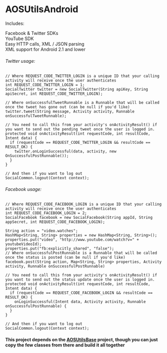 AOSUtilsAndroid
===============

Includes:

Facebook & Twitter SDKs  
YouTube SDK  
Easy HTTP calls, XML / JSON parsing  
XML support for Android 2.1 and lower


###### Twitter usage:

    // Where REQUEST_CODE_TWITTER_LOGIN is a unique ID that your calling activity will receive once the user authenticates
    int REQUEST_CODE_TWITTER_LOGIN = 1;
    SocialTwitter twitter = new SocialTwitter(String apiKey, String apiSecret, int REQUEST_CODE_TWITTER_LOGIN);
    
    // Where onSuccessfulTweetRunnable is a Runnable that will be called once the tweet has gone out (can be null if you'd like)
    twitter.tweet(String message, Activity activity, Runnable onSuccessfulTweetRunnable);
    
    // You need to call this from your activity's onActivityResult() if you want to send out the pending tweet once the user is logged in.
    protected void onActivityResult(int requestCode, int resultCode, Intent data) {
      if (requestCode == REQUEST_CODE_TWITTER_LOGIN && resultCode == RESULT_OK) {
        twitter.onLoginSuccessful(data, activity, new OnSuccessfulPostRunnable());
      }
    }
    
    // And then if you want to log out
    SocialCommon.logout(Context context);


###### Facebook usage:

    // Where REQUEST_CODE_FACEBOOK_LOGIN is a unique ID that your calling activity will receive once the user authenticates
    int REQUEST_CODE_FACEBOOK_LOGIN = 2;
    SocialFacebook facebook = new SocialFacebook(String appId, String appSecret, int REQUEST_CODE_FACEBOOK_LOGIN);

    String action = "video.watches";
    HashMap<String, String> properties = new HashMap<String, String>();
    properties.put("video", "http://www.youtube.com/watch?v=" + youtubeVideoId);
    properties.put("fb:explicitly_shared", "false");
    // Where onSuccessfulPostRunnable is a Runnable that will be called once the status is posted (can be null if you'd like)
    facebook.post(String action, Map<String, String> properties, Activity activity, Runnable onSuccessfulPostRunnable)  

    // You need to call this from your activity's onActivityResult() if you want to send out the status update once the user is logged in.
    protected void onActivityResult(int requestCode, int resultCode, Intent data) {  
      if (requestCode == REQUEST_CODE_FACEBOOK_LOGIN && resultCode == RESULT_OK) {  
        onLoginSuccessful(Intent data, Activity activity, Runnable onSuccessfulPostRunnable) {
      }  
    }
    
    // And then if you want to log out
    SocialCommon.logout(Context context);



#### This project depends on the [AOSUtilsBase](https://github.com/AndroidsOnSkateboards/AOSUtilsBase) project, though you can just copy the few classes from there and build it all together
